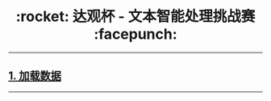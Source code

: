 <h1 align = "center">:rocket: 达观杯 - 文本智能处理挑战赛 :facepunch:</h1>

---
## [1. 加载数据][1]








---
[1]: https://github.com/Jie-Yuan/DaGuan-NLP-Classifier/blob/master/super_pandas_reader.py
